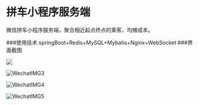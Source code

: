 # 拼车小程序服务端
微信拼车小程序服务端，聚合相近起点终点的乘客，均摊成本。



###使用技术
springBoot+Redis+MySQL+Mybatis+Nginx+WebSocket
###界面截图

![](https://i.loli.net/2019/01/08/5c34971c5a0c5.jpeg)

![WechatIMG3](https://i.loli.net/2019/01/08/5c34971dde39f.jpeg)

![WechatIMG4](https://i.loli.net/2019/01/08/5c34971e74c39.jpeg)

![WechatIMG5](https://i.loli.net/2019/01/08/5c34971e9839c.jpeg)